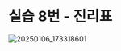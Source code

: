 # 실습 8번 - 진리표
![20250106_173318601](https://github.com/user-attachments/assets/e3a21cfa-fa0d-4763-8f64-d088a469ed3b)
